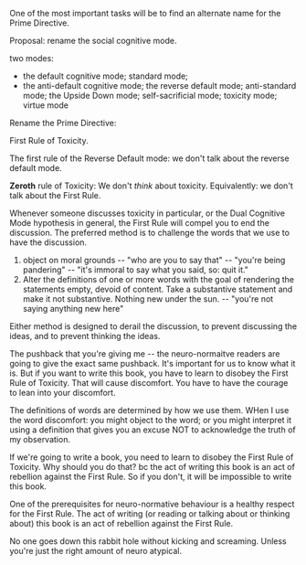 One of the most important tasks will be to find an alternate name for the Prime Directive.

Proposal: rename the social cognitive mode.

two modes: 
- the default cognitive mode; standard mode;
- the anti-default cognitive mode; the reverse default mode; anti-standard mode; the Upside Down mode; self-sacrificial mode; toxicity mode; virtue mode

Rename the Prime Directive:

First Rule of Toxicity.

The first rule of the Reverse Default mode: we don't talk about the reverse default mode.

**Zeroth** rule of Toxicity: We don't _think_ about toxicity. Equivalently: we don't talk about the First Rule.

Whenever someone discusses toxicity in particular, or the Dual Cognitive Mode hypothesis in general, the First Rule will compel you to end the discussion. The preferred method is to challenge the words that we use to have the discussion.
1. object on moral grounds -- "who are you to say that" --  "you're being pandering" -- "it's immoral to say what you said, so: quit it."
2. Alter the definitions of one or more words with the goal of rendering the statements empty, devoid of content. Take a substantive statement and make it not substantive. Nothing new under the sun. -- "you're not saying anything new here"

Either method is designed to derail the discussion, to prevent discussing the ideas, and to prevent thinking the ideas.

The pushback that you're giving me -- the neuro-normaitve readers are going to give the exact same pushback. It's important for us to know what it is. But if you want to write this book, you have to learn to disobey the First Rule of Toxicity. That will cause discomfort. You have to have the courage to lean into your discomfort.

The definitions of words are determined by how we use them. WHen I use the word discomfort: you might object to the word; or you might interpret it using a definition that gives you an excuse NOT to acknowledge the truth of my observation.

If we're going to write a book, you need to learn to disobey the First Rule of Toxicity. Why should you do that? bc the act of writing this book is an act of rebellion against the First Rule. So if you don't, it will be impossible to write this book. 

One of the prerequisites for neuro-normative behaviour is a healthy respect for the First Rule. The act of writing (or reading or talking about or thinking about) this book is an act of rebellion against the First Rule.

No one goes down this rabbit hole without kicking and screaming. Unless you're just the right amount of neuro atypical.
